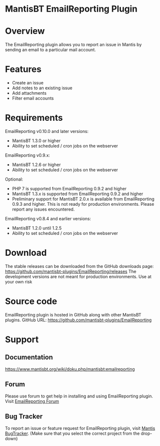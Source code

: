 # MantisBT EmailReporting Plugin
Overview
========
The EmailReporting plugin allows you to report an issue in Mantis by sending an email to a particular mail account.

Features
========
* Create an issue
* Add notes to an existing issue
* Add attachments
* Filter email accounts

Requirements
============
EmailReporting v0.10.0 and later versions:

* MantisBT 1.3.0 or higher
* Ability to set scheduled / cron jobs on the webserver

EmailReporting v0.9.x:

* MantisBT 1.2.6 or higher
* Ability to set scheduled / cron jobs on the webserver

Optional:

   * PHP 7 is supported from EmailReporting 0.9.2 and higher
   * MantisBT 1.3.x is supported from EmailReporting 0.9.2 and higher
   * Preliminary support for MantisBT 2.0.x is available from EmailReporting 0.9.3 and higher. This is not ready for production environments. Please report any issues encountered.

EmailReporting v0.8.4 and earlier versions:

* MantisBT 1.2.0 until 1.2.5
* Ability to set scheduled / cron jobs on the webserver

Download
========

The stable releases can be downloaded from the GitHub downloads page: https://github.com/mantisbt-plugins/EmailReporting/releases
The development versions are not meant for production environments. Use at your own risk

Source code
===========
EmailReporting plugin is hosted in GitHub along with other MantisBT plugins. GitHub URL: https://github.com/mantisbt-plugins/EmailReporting

Support
========
Documentation
-------------
https://www.mantisbt.org/wiki/doku.php/mantisbt:emailreporting

Forum
-----
Please use forum to get help in installing and using EmailReporting plugin. Visit [EmailReporting Forum](https://www.mantisbt.org/forums/viewforum.php?f=13)

Bug Tracker
-----------
To report an issue or feature request for EmailReporting plugin, visit [Mantis BugTracker](http://www.mantisbt.org/bugs/set_project.php?project_id=10). (Make sure that you select the correct project from the drop-down)

